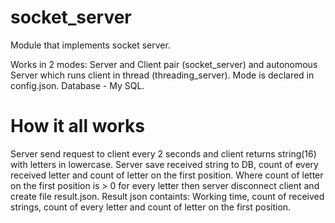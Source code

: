 # socket_server

Module that implements socket server.

Works in 2 modes: Server and Client pair (socket_server) and autonomous Server which runs client in thread (threading_server).
Mode is declared in config.json.
Database - My SQL.

# How it all works

Server send request to client every 2 seconds and client returns string(16) with letters in lowercase.
Server save received string to DB, count of every received letter and count of letter on the first position.
Where count of letter on the first position is > 0 for every letter then server disconnect client and create file result.json.
Result json containts: Working time, count of received strings, count of every letter and  count of letter on the first position.
